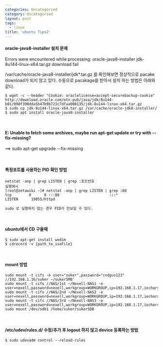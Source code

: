 ```yaml
---
categories: Uncategoried
category: Uncategoried
layout: post
tags:
  - linux
title: 'ubuntu Tips2'
---
```

#### oracle-java8-installer 설치 문제
Errors were encountered while processing:  oracle-java8-installer
jdk-8u144-linux-x64.tar.gz download fail

/var/cache/oracle-java8-installer/jdk*.tar.gz  를 확인해보면
정상적으로 pacake download가 되지 않고 있다.
수동으로 pacakage를 받아서 설치 하는 방법은 아래와 같다.
```
$ wget -c --header "Cookie: oraclelicense=accept-securebackup-cookie" http://download.oracle.com/otn-pub/java/jdk/8u144-b01/090f390dda5b47b9b721c7dfaa008135/jdk-8u144-linux-x64.tar.gz
$ sudo cp jdk-8u144-linux-x64.tar.gz /var/cache/oracle-jdk8-installer/
$ sudo apt install oracle-java8-installer
```

<br>

#### E: Unable to fetch some archives, maybe run apt-get update or try with --fix-missing? 
==> sudo apt-get upgrade --fix-missing

<br>

#### 특정포트를 사용하는 PID 확인 방법
```
netstat -anp | grep LISTEN | grep :포트번호
실행예시
[root@zetawiki ~]# netstat -anp | grep LISTEN | grep :80
tcp        0      0 :::80                       :::*                        LISTEN      19055/httpd

sudo 로 실행하지 않는 경우 PID가 안보일 수 있다.
```

<br>

#### ubuntu에서 CD 구울때
```
$ sudo apt-get install wodim
$ cdrecord -v {path_to_isoFile}
```

<br>

#### mount 방법
```
sudo mount -t cifs -o user="suker",password="cndgus123" //192.168.1.16/suker ~/sukerSMB'
sudo mount -t cifs //NAS/1st ~/Nexell-NAS1 -o  user=nexell,password=nexell,workgroup=WORKGROUP,ip=192.168.1.17,iocharset=utf8'
sudo mount -t cifs //NAS/2nd ~/Nexell-NAS2 -o user=nexell,password=nexell,workgroup=WORKGROUP,ip=192.168.1.17,iocharset=utf8'
sudo mount -t cifs //NAS/3rd ~/Nexell-NAS3 -o user=nexell,password=nexell,workgroup=WORKGROUP,ip=192.168.1.17,iocharset=utf8'
sudo mount /dev/sdb1 /home/suker/sukerSDB
 ```

<br>

#### /etc/udev/rules.d/ 수정/추가 후 logout 하지 않고 device 등록하는 방법
```
$ sudo udevadm control --reload-rules
```

